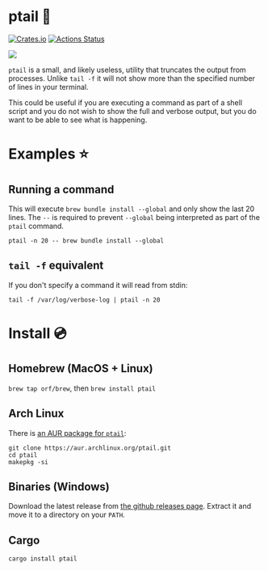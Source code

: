 # ptail :trident:

[![Crates.io](https://img.shields.io/crates/v/ptail.svg)](https://crates.io/crates/ptail)
[![Actions Status](https://github.com/orf/ptail/workflows/CI/badge.svg)](https://github.com/orf/ptail/actions)

![](./images/demo.gif)

`ptail` is a small, and likely useless, utility that truncates the output from processes. Unlike `tail -f` it will not 
show more than the specified number of lines in your terminal.

This could be useful if you are executing a command as part of a shell script and you do not wish to show the full and 
verbose output, but you do want to be able to see what is happening.

# Examples :star:

## Running a command

This will execute `brew bundle install --global` and only show the last 20 lines. The `--` is required to prevent 
`--global` being interpreted as part of the `ptail` command.

`ptail -n 20 -- brew bundle install --global`

## `tail -f` equivalent

If you don't specify a command it will read from stdin:

`tail -f /var/log/verbose-log | ptail -n 20`

# Install :cd:

## Homebrew (MacOS + Linux)

`brew tap orf/brew`, then `brew install ptail`

## Arch Linux

There is [an AUR package for `ptail`](https://aur.archlinux.org/packages/ptail/):

```
git clone https://aur.archlinux.org/ptail.git
cd ptail
makepkg -si
```

## Binaries (Windows)

Download the latest release from [the github releases page](https://github.com/orf/ptail/releases). Extract it 
and move it to a directory on your `PATH`.

## Cargo

`cargo install ptail`
